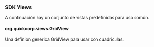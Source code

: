 ### SDK Views

A continuación hay un conjunto de vistas predefinidas para uso común.

#### org.quickcorp.views.GridView

Una definion generica GridView para usar con cuadriculas.

